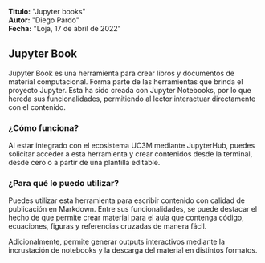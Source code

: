 **Titulo:** "Jupyter books"</br>
**Autor:** "Diego Pardo"</br>
**Fecha:** "Loja, 17 de abril de 2022"</br>

## Jupyter Book
Jupyter Book es una herramienta para crear libros y documentos de material computacional. Forma parte de las herramientas que brinda el proyecto Jupyter. Esta ha sido creada con Jupyter Notebooks, por lo que hereda sus funcionalidades, permitiendo al lector interactuar directamente con el contenido.

### ¿Cómo funciona?
Al estar integrado con el ecosistema UC3M mediante JupyterHub, puedes solicitar acceder a esta herramienta y crear contenidos desde la terminal, desde cero o a partir de una plantilla editable.

### ¿Para qué lo puedo utilizar?
Puedes utilizar esta herramienta para escribir contenido con calidad de publicación en Markdown. Entre sus funcionalidades, se puede destacar el hecho de que permite crear material para el aula que contenga código, ecuaciones, figuras y referencias cruzadas de manera fácil.

Adicionalmente, permite generar outputs interactivos mediante la incrustación de notebooks y la descarga del material en distintos formatos.

